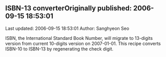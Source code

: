 ## ISBN-13 converterOriginally published: 2006-09-15 18:53:01 
Last updated: 2006-09-15 18:53:01 
Author: Sanghyeon Seo 
 
ISBN, the International Standard Book Number, will migrate to 13-digits version from current 10-digits version on 2007-01-01. This recipe converts ISBN-10 to ISBN-13 by regenerating the check digit.